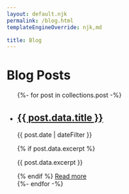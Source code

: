 ```yaml
---
layout: default.njk
permalink: /blog.html
templateEngineOverride: njk,md

title: Blog
---
```

<div class="blog-container">
  <h1>Blog Posts</h1>
  <ul class="post-list">
  {%- for post in collections.post -%}
    <li>
      <h2><a href="{{ post.url | url }}">{{ post.data.title }}</a></h2>
      <p class="post-meta">{{ post.date | dateFilter }}</p>
      {% if post.data.excerpt %}
        <p>{{ post.data.excerpt }}</p>
      {% endif %}
      <a href="{{ post.url | url }}" class="read-more">Read more</a>
    </li>
  {%- endfor -%}
  </ul>
</div>
